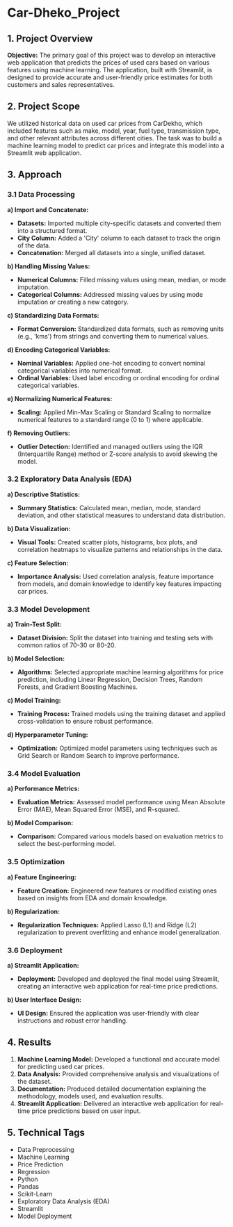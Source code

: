 # Car-Dheko_Project

## 1. Project Overview

**Objective:**
The primary goal of this project was to develop an interactive web application that predicts the prices of used cars based on various features using machine learning. The application, built with Streamlit, is designed to provide accurate and user-friendly price estimates for both customers and sales representatives.

## 2. Project Scope

We utilized historical data on used car prices from CarDekho, which included features such as make, model, year, fuel type, transmission type, and other relevant attributes across different cities. The task was to build a machine learning model to predict car prices and integrate this model into a Streamlit web application.

## 3. Approach

### 3.1 Data Processing

**a) Import and Concatenate:**
- **Datasets:** Imported multiple city-specific datasets and converted them into a structured format.
- **City Column:** Added a 'City' column to each dataset to track the origin of the data.
- **Concatenation:** Merged all datasets into a single, unified dataset.

**b) Handling Missing Values:**
- **Numerical Columns:** Filled missing values using mean, median, or mode imputation.
- **Categorical Columns:** Addressed missing values by using mode imputation or creating a new category.

**c) Standardizing Data Formats:**
- **Format Conversion:** Standardized data formats, such as removing units (e.g., 'kms') from strings and converting them to numerical values.

**d) Encoding Categorical Variables:**
- **Nominal Variables:** Applied one-hot encoding to convert nominal categorical variables into numerical format.
- **Ordinal Variables:** Used label encoding or ordinal encoding for ordinal categorical variables.

**e) Normalizing Numerical Features:**
- **Scaling:** Applied Min-Max Scaling or Standard Scaling to normalize numerical features to a standard range (0 to 1) where applicable.

**f) Removing Outliers:**
- **Outlier Detection:** Identified and managed outliers using the IQR (Interquartile Range) method or Z-score analysis to avoid skewing the model.

### 3.2 Exploratory Data Analysis (EDA)

**a) Descriptive Statistics:**
- **Summary Statistics:** Calculated mean, median, mode, standard deviation, and other statistical measures to understand data distribution.

**b) Data Visualization:**
- **Visual Tools:** Created scatter plots, histograms, box plots, and correlation heatmaps to visualize patterns and relationships in the data.

**c) Feature Selection:**
- **Importance Analysis:** Used correlation analysis, feature importance from models, and domain knowledge to identify key features impacting car prices.

### 3.3 Model Development

**a) Train-Test Split:**
- **Dataset Division:** Split the dataset into training and testing sets with common ratios of 70-30 or 80-20.

**b) Model Selection:**
- **Algorithms:** Selected appropriate machine learning algorithms for price prediction, including Linear Regression, Decision Trees, Random Forests, and Gradient Boosting Machines.

**c) Model Training:**
- **Training Process:** Trained models using the training dataset and applied cross-validation to ensure robust performance.

**d) Hyperparameter Tuning:**
- **Optimization:** Optimized model parameters using techniques such as Grid Search or Random Search to improve performance.

### 3.4 Model Evaluation

**a) Performance Metrics:**
- **Evaluation Metrics:** Assessed model performance using Mean Absolute Error (MAE), Mean Squared Error (MSE), and R-squared.

**b) Model Comparison:**
- **Comparison:** Compared various models based on evaluation metrics to select the best-performing model.

### 3.5 Optimization

**a) Feature Engineering:**
- **Feature Creation:** Engineered new features or modified existing ones based on insights from EDA and domain knowledge.

**b) Regularization:**
- **Regularization Techniques:** Applied Lasso (L1) and Ridge (L2) regularization to prevent overfitting and enhance model generalization.

### 3.6 Deployment

**a) Streamlit Application:**
- **Deployment:** Developed and deployed the final model using Streamlit, creating an interactive web application for real-time price predictions.

**b) User Interface Design:**
- **UI Design:** Ensured the application was user-friendly with clear instructions and robust error handling.

## 4. Results

1. **Machine Learning Model:** Developed a functional and accurate model for predicting used car prices.
2. **Data Analysis:** Provided comprehensive analysis and visualizations of the dataset.
3. **Documentation:** Produced detailed documentation explaining the methodology, models used, and evaluation results.
4. **Streamlit Application:** Delivered an interactive web application for real-time price predictions based on user input.

## 5. Technical Tags

- Data Preprocessing
- Machine Learning
- Price Prediction
- Regression
- Python
- Pandas
- Scikit-Learn
- Exploratory Data Analysis (EDA)
- Streamlit
- Model Deployment
